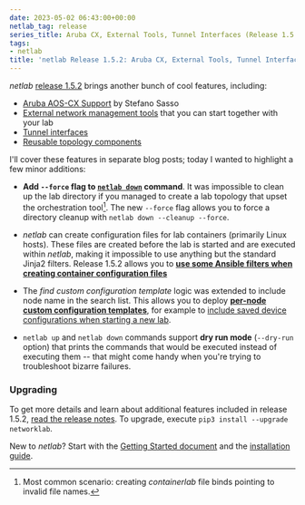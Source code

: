 ```yaml
---
date: 2023-05-02 06:43:00+00:00
netlab_tag: release
series_title: Aruba CX, External Tools, Tunnel Interfaces (Release 1.5.2)
tags:
- netlab
title: 'netlab Release 1.5.2: Aruba CX, External Tools, Tunnel Interfaces'
---
```

_netlab_ [release 1.5.2](https://netlab.tools/release/1.5/#release-1-5-2) brings another bunch of cool features, including:

- [Aruba AOS-CX Support](https://netlab.tools/platforms/) by Stefano Sasso
- [External network management tools](https://netlab.tools/extools/) that you can start together with your lab
- [Tunnel interfaces](https://netlab.tools/links/#links-tunnel)
- [Reusable topology components](https://netlab.tools/components/)

I'll cover these features in separate blog posts; today I wanted to highlight a few minor additions:
<!--more-->
* **Add `--force` flag to [`netlab down`](https://netlab.tools/netlab/down/) command**. It was impossible to clean up the lab directory if you managed to create a lab topology that upset the orchestration tool[^CL]. The new `--force` flag allows you to force a directory cleanup with `netlab down --cleanup --force`.

[^CL]: Most common scenario: creating *containerlab* file binds pointing to invalid file names.

* *netlab* can create configuration files for lab containers (primarily Linux hosts). These files are created before the lab is started and are executed within *netlab*, making it impossible to use anything but the standard Jinja2 filters. Release 1.5.2 allows you to **[use some Ansible filters when creating container configuration files](https://netlab.tools/labs/clab/#jinja2-filters-available-in-custom-configuration-files)**

* The *find custom configuration template* logic was extended to include node name in the search list. This allows you to deploy **[per-node custom configuration templates](https://netlab.tools/dev/config/deploy/#finding-custom-configuration-templates)**, for example to [include saved device configurations when starting a new lab](https://blog.ipspace.net/2023/04/netlab-merge-config.html).

* `netlab up` and `netlab down` commands support **dry run mode** (`--dry-run` option) that prints the commands that would be executed instead of executing them -- that might come handy when you're trying to troubleshoot bizarre failures.

### Upgrading

To get more details and learn about additional features included in release 1.5.2, [read the release notes](https://netlab.tools/release/1.5/#release-1-5-2). To upgrade, execute `pip3 install --upgrade networklab`.

New to *netlab*? Start with the [Getting Started document](https://netlab.tools/tutorials/) and the [installation guide](https://netlab.tools/install/).
